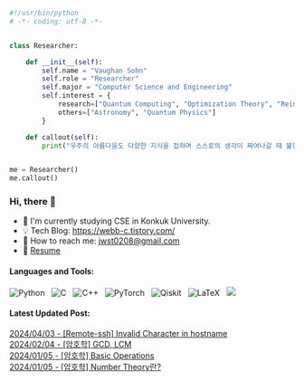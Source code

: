 
```python
#!/usr/bin/python
# -*- coding: utf-8 -*-


class Researcher:

    def __init__(self):
        self.name = "Vaughan Sohn"
        self.role = "Researcher"
        self.major = "Computer Science and Engineering"
        self.interest = {
            research=["Quantum Computing", "Optimization Theory", "Reinforcement Learning"],
            others=["Astronomy", "Quantum Physics"]
        }

    def callout(self):
        print("우주의 아름다움도 다양한 지식을 접하며 스스로의 생각이 짜여나갈 때 불현듯 나를 덮쳐오리라.")


me = Researcher()
me.callout()
```
### Hi, there 👋
- 🔭 I'm currently studying CSE in Konkuk University.
- 💡 Tech Blog: https://webb-c.tistory.com/
- 📮 How to reach me: jwst0208@gmail.com
- 🚀 [Resume](https://webb-c.github.io/)

#### Languages and Tools:
![Python](https://img.shields.io/badge/-Python-black?logo=Python&style=social)&nbsp;&nbsp;
![C](https://img.shields.io/badge/c-%2300599C.svg?style=social&logo=c)&nbsp;&nbsp;
![C++](https://img.shields.io/badge/c++-%2300599C.svg?style=social&logo=c%2B%2B)&nbsp;&nbsp;
![PyTorch](https://img.shields.io/badge/PyTorch-%23EE4C2C.svg?style=social&logo=PyTorch)&nbsp;&nbsp;
![Qiskit](https://img.shields.io/badge/Qiskit-%236929C4.svg?style=social&logo=Qiskit)&nbsp;&nbsp;
![LaTeX](https://img.shields.io/badge/latex-%23008080.svg?style=social&logo=latex)&nbsp;&nbsp;
<a href="https://solved.ac/profile/jwst0210"><img src="http://mazassumnida.wtf/api/mini/generate_badge?boj=jwst0210"/></a>

#### Latest Updated Post:
[2024/04/03 - [Remote-ssh] Invalid Character in hostname](https://webb-c.tistory.com/19) <br/>
[2024/02/04 - [암호학] GCD, LCM](https://webb-c.tistory.com/18) <br/>
[2024/01/05 - [암호학] Basic Operations](https://webb-c.tistory.com/17) <br/>
[2024/01/05 - [암호학] Number Theory란?](https://webb-c.tistory.com/16) <br/>
